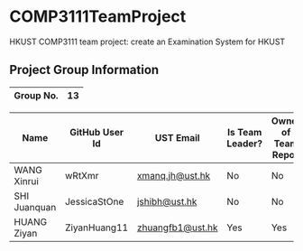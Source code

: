 # COMP3111TeamProject
HKUST COMP3111 team project: create an Examination System for HKUST
## Project Group Information

| Group No. | 13   |
| --------- | ---- |

| Name         | GitHub User Id | UST Email        | Is Team Leader? | Owner of Team Repo? | Roles/Task in Group Project | dev branch id |
| ------------ | -------------- | ---------------- | --------------- | ------------------- | --------------------------- | --------------|
| WANG Xinrui  | wRtXmr         | xmanq.jh@ust.hk  | No              | No                  | Task 3                      | Task 3        |
| SHI Juanquan | JessicaStOne   | jshibh@ust.hk    | No              | No                  | Task 2                      | Task 2        |
| HUANG Ziyan  | ZiyanHuang11   | zhuangfb1@ust.hk | Yes             | Yes                 | Task 1                      | Task 1        |
